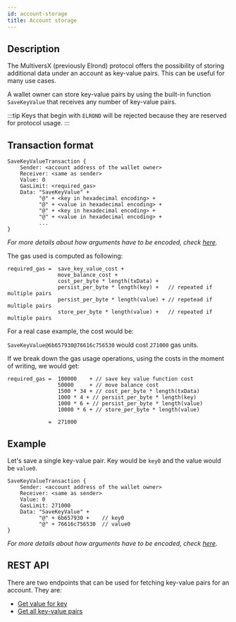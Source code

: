```yaml
---
id: account-storage
title: Account storage
---
```


## Description

The MultiversX (previously Elrond) protocol offers the possibility of storing additional data under an account as key-value pairs. This can be useful for many use cases.

A wallet owner can store key-value pairs by using the built-in function `SaveKeyValue` that receives any number of key-value pairs.

:::tip
Keys that begin with `ELROND` will be rejected because they are reserved for protocol usage.
:::

## Transaction format

```
SaveKeyValueTransaction {
    Sender: <account address of the wallet owner>
    Receiver: <same as sender>
    Value: 0
    GasLimit: <required_gas>
    Data: "SaveKeyValue" +
          "@" + <key in hexadecimal encoding> +
          "@" + <value in hexadecimal encoding> +
          "@" + <key in hexadecimal encoding> +
          "@" + <value in hexadecimal encoding> +
          ...
}
```

_For more details about how arguments have to be encoded, check [here](/developers/sc-calls-format)._

The gas used is computed as following:

```
required_gas =  save_key_value_cost +
                move_balance_cost +
                cost_per_byte * length(txData) +
                persist_per_byte * length(key) +   // repeated if multiple pairs
                persist_per_byte * length(value) + // repetead if multiple pairs
                store_per_byte * length(value) +   // repeated if multiple pairs
```

For a real case example, the cost would be:

`SaveKeyValue@6b657930@76616c756530` would cost `271000` gas units.

If we break down the gas usage operations, using the costs in the moment of writing, we would get:

```
required_gas =  100000    + // save key value function cost
                50000     + // move balance cost
                1500 * 34 + // cost_per_byte * length(txData)
                1000 * 4 + // persist_per_byte * length(key)
                1000 * 6 + // persist_per_byte * length(value)
                10000 * 6 + // store_per_byte * length(value)

             =  271000
```

## Example

Let's save a single key-value pair. Key would be `key0` and the value would be `value0`.

```
SaveKeyValueTransaction {
    Sender: <account address of the wallet owner>
    Receiver: <same as sender>
    Value: 0
    GasLimit: 271000
    Data: "SaveKeyValue" +
          "@" + 6b657930 +    // key0
          "@" + 76616c756530  // value0
}
```

_For more details about how arguments have to be encoded, check [here](/developers/sc-calls-format)._

## REST API

There are two endpoints that can be used for fetching key-value pairs for an account. They are:

- [Get value for key](/sdk-and-tools/rest-api/addresses/#get-storage-value-for-address)
- [Get all key-value pairs](/sdk-and-tools/rest-api/addresses/#get-all-storage-for-address)
